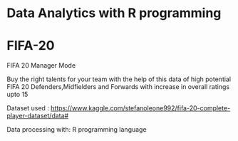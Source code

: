 # Data Analytics with R programming 
# FIFA-20
FIFA 20 Manager Mode 

Buy the right talents for your team with the help of this data of high potential FIFA 20 Defenders,Midfielders and Forwards with increase in overall ratings upto 15

Dataset used : https://www.kaggle.com/stefanoleone992/fifa-20-complete-player-dataset/data#

Data processing with: R programming language
